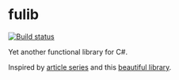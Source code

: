 # fulib
[![Build status](https://ci.appveyor.com/api/projects/status/f9b5vpr6h5bm9wwn?svg=true)](https://ci.appveyor.com/project/embarrassedmilk/fulib)

Yet another functional library for C#. 

Inspired by [article series](https://fsharpforfunandprofit.com/posts/elevated-world/)
and this [beautiful library](https://github.com/louthy/language-ext).
